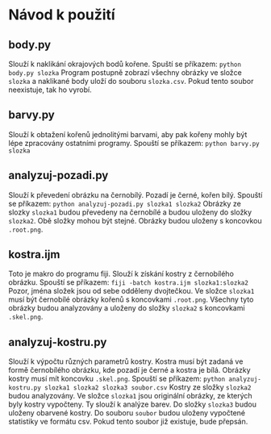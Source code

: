 Návod k použití
===============

body.py
-------

Slouží k naklikání okrajových bodů kořene.
Spuští se příkazem: 
  `python body.py slozka`
Program postupně zobrazí všechny obrázky ve složce `slozka` a naklikané body 
uloží do souboru `slozka.csv`. Pokud tento soubor neexistuje, tak ho vyrobí.


barvy.py
--------

Slouží k obtažení kořenů jednolitými barvami, aby pak kořeny mohly být 
lépe zpracovány ostatními programy.
Spouští se příkazem:
  `python barvy.py slozka`


analyzuj-pozadi.py
------------------

Slouží k převedení obrázku na černobílý. Pozadí je černé, kořen bílý.
Spouští se příkazem:
  `python analyzuj-pozadi.py slozka1 slozka2`
Obrázky ze slozky `slozka1` budou převedeny na černobílé a budou uloženy
do složky `slozka2`. Obě složky mohou být stejné. Obrázky budou uloženy
s koncovkou `.root.png`.


kostra.ijm
----------

Toto je makro do programu fiji. Slouží k získání kostry z černobílého
obrázku. Spouští se příkazem:
  `fiji -batch kostra.ijm slozka1:slozka2`
Pozor, jména složek jsou od sebe odděleny dvojtečkou.
Ve složce `slozka1` musí být černobílé obrázky kořenů s koncovkami
`.root.png`. Všechny tyto obrázky budou analyzovány a uloženy do složky
`slozka2` s koncovkami `.skel.png`. 

analyzuj-kostru.py
------------------

Slouží k výpočtu různých parametrů kostry. Kostra musí být zadaná ve formě
černobílého obrázku, kde pozadí je černé a kostra je bílá. Obrázky kostry
musí mít koncovku `.skel.png`. 
Spouští se příkazem:
  `python analyzuj-kostru.py slozka1 slozka2 slozka3 soubor.csv`
Kostry ze složky `slozka2` budou analyzovány. Ve složce `slozka1` jsou originální
obrázky, ze kterých byly kostry vypočteny. Ty slouží k analýze barev. 
Do složky `slozka3` budou uloženy obarvené kostry. Do souboru `soubor` 
budou uloženy vypočtené statistiky ve formátu csv. Pokud 
tento soubor již existuje, bude přepsán.

